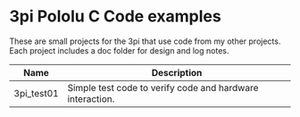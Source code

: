 3pi Pololu C Code examples
==========================

These are small projects for the 3pi that use code from my other projects.  
Each project includes a doc folder for design and log notes.  

|        Name         | Description                                                |
|---------------------|------------------------------------------------------------|
|3pi_test01 | Simple test code to verify code and hardware interaction.|  

